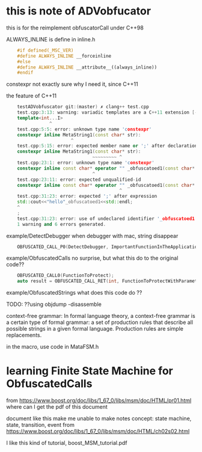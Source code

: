 # this is note of ADVobfucator
this is for the reimplement obfuscatorCall under C++98

ALWAYS_INLINE is define in inline.h
```cpp
    #if defined(_MSC_VER)
    #define ALWAYS_INLINE __forceinline
    #else
    #define ALWAYS_INLINE __attribute__((always_inline))
    #endif
```

constexpr
not exactly sure why I need it, since C++11

the feature of C++11
```cpp
    testADVobfuscator git:(master) ✗ clang++ test.cpp
    test.cpp:3:13: warning: variadic templates are a C++11 extension [-Wc++11-extensions]
    template<int...I>
                ^
    test.cpp:5:5: error: unknown type name 'constexpr'
    constexpr inline MetaString1(const char* str):
                        ^
    test.cpp:5:15: error: expected member name or ';' after declaration specifiers
    constexpr inline MetaString1(const char* str):
                                ~~~~~~~~~ ^
    test.cpp:23:1: error: unknown type name 'constexpr'
    constexpr inline const char* operator "" _obfuscatoed1(const char* str, size_t)
                                ^
    test.cpp:23:11: error: expected unqualified-id
    constexpr inline const char* operator "" _obfuscatoed1(const char* str, size_t)
                                          ^
    test.cpp:31:23: error: expected ';' after expression
    std::cout<<"hello"_obfuscatoed1<<std::endl;
    ^
    ;
    test.cpp:31:23: error: use of undeclared identifier '_obfuscatoed1'
    1 warning and 6 errors generated.
```

example/DetectDebugger
when debugger with mac, string disappear
```cpp
    OBFUSCATED_CALL_P0(DetectDebugger, ImportantFunctionInTheApplication);
```

example/ObfuscatedCalls
no surprise, but what this do to the original code??
```cpp
    OBFUSCATED_CALL0(FunctionToProtect);
    auto result = OBFUSCATED_CALL_RET(int, FunctionToProtectWithParameters, OBFUSCATED("did"), OBFUSCATED("again"));
```

example/ObfuscatedStrings
what does this code do ??

TODO: ??using objdump -disassemble <objectname>

context-free grammar: In formal language theory, a context-free grammar is a
certain type of formal grammar: a set of production rules that describe all
possible strings in a given formal language. Production rules are simple replacements.

in the macro, use code in MataFSM.h

# learning Finite State Machine for ObfuscatedCalls
from https://www.boost.org/doc/libs/1_67_0/libs/msm/doc/HTML/pr01.html
where can I get the pdf of this document

document like this make me unable to make notes
concept: state machine, state, transition, event
from https://www.boost.org/doc/libs/1_67_0/libs/msm/doc/HTML/ch02s02.html

I like this kind of tutorial, boost_MSM_tutorial.pdf
